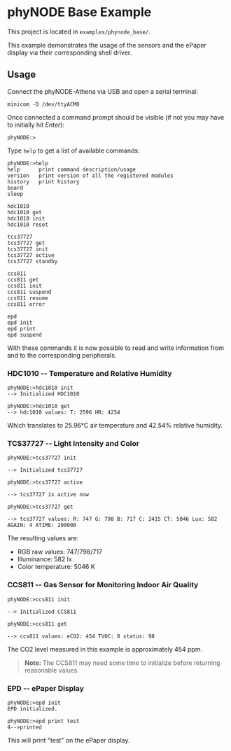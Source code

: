 # phyNODE Base Example

This project is located in `examples/phynode_base/`.

This example demonstrates the usage of the sensors and the ePaper display via
their corresponding shell driver.

## Usage
Connect the phyNODE-Athena via USB and open a serial terminal:
```
minicom -D /dev/ttyACM0
```
Once connected a command prompt should be visible (if not you may have to
initially hit *Enter*):
```
phyNODE:>
```
Type `help` to get a list of available commands:
```
phyNODE:>help
help      print command description/usage
version   print version of all the registered modules
history   print history
board
sleep

hdc1010
hdc1010 get
hdc1010 init
hdc1010 reset

tcs37727
tcs37727 get
tcs37727 init
tcs37727 active
tcs37727 standby

ccs811
ccs811 get
ccs811 init
ccs811 suspend
ccs811 resume
ccs811 error

epd
epd init
epd print
epd suspend
```
With these commands it is now possible to read and write information from and to
the corresponding peripherals.

### HDC1010 -- Temperature and Relative Humidity
```
phyNODE:>hdc1010 init
--> Initialized HDC1010

phyNODE:>hdc1010 get
--> hdc1010 values: T: 2596 HR: 4254
```
Which translates to 25.96°C air temperature and 42.54% relative humidity.

### TCS37727 -- Light Intensity and Color
```
phyNODE:>tcs37727 init

--> Initialized tcs37727

phyNODE:>tcs37727 active

--> tcs37727 is active now

phyNODE:>tcs37727 get

--> tcs37727 values: R: 747 G: 798 B: 717 C: 2415 CT: 5046 Lux: 582 AGAIN: 4 ATIME: 200000
```
The resulting values are:

* RGB raw values: 747/798/717
* Illuminance: 582 lx
* Color temperature: 5046 K

### CCS811 -- Gas Sensor for Monitoring Indoor Air Quality
```
phyNODE:>ccs811 init

--> Initialized CCS811

phyNODE:>ccs811 get

--> ccs811 values: eCO2: 454 TVOC: 8 status: 98
```
The CO2 level measured in this example is approximately 454 ppm.

> **Note:** The CCS811 may need some time to initialize before returning
> reasonable values.

### EPD -- ePaper Display
```
phyNODE:>epd init
EPD initialized.

phyNODE:>epd print test
4-->printed
```
This will print "test" on the ePaper display.

